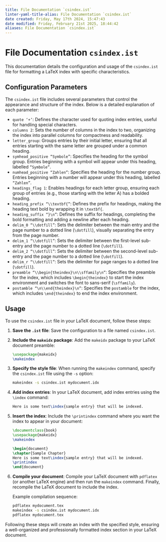 ```yaml
---
title: File Documentation `csindex.ist`
linter-yaml-title-alias: File Documentation `csindex.ist`
date created: Friday, May 17th 2024, 15:47:43
date modified: Friday, February 21st 2025, 18:44:42
aliases: File Documentation `csindex.ist`
---
```


# File Documentation `csindex.ist`

This documentation details the configuration and usage of the `csindex.ist` file for formatting a LaTeX index with specific characteristics.

## Configuration Parameters

The `csindex.ist` file includes several parameters that control the appearance and structure of the index. Below is a detailed explanation of each parameter:

- `quote ‘+’`: Defines the character used for quoting index entries, useful for handling special characters.  
- `columns 2`: Sets the number of columns in the index to two, organizing the index into parallel columns for compactness and readability.
- `letter_group`: Groups entries by their initial letter, ensuring that all entries starting with the same letter are grouped under a common heading.
- `symhead_positive “Symbole”`: Specifies the heading for the symbol group. Entries beginning with a symbol will appear under this heading, labelled `“Symbole”`.
- `numhead_positive “Zahlen”`: Specifies the heading for the number group. Entries beginning with a number will appear under this heading, labelled `“Zahlen”`.
- `headings_flag 1`: Enables headings for each letter group, ensuring each group of entries (e.g., those starting with the letter A) has a bolded heading.
- `heading_prefix “\\textbf{”`: Defines the prefix for headings, making the heading text bold by wrapping it in `\textbf{`.
- `heading_suffix “}\n”`: Defines the suffix for headings, completing the bold formatting and adding a newline after each heading.
- `delim_0 “\\dotfill”`: Sets the delimiter between the main entry and the page number to a dotted line (`\dotfill`), visually separating the entry from the page number.
- `delim_1 “\\dotfill”`: Sets the delimiter between the first-level sub-entry and the page number to a dotted line (`\dotfill`).
- `delim_2 “\\dotfill”`: Sets the delimiter between the second-level sub-entry and the page number to a dotted line (`\dotfill`).
- `delim_r “\\dotfill”`: Sets the delimiter for page ranges to a dotted line (`\dotfill`).
- `preamble “\\begin{theindex}\n\\sffamily\n”`: Specifies the preamble for the index, which includes `\begin{theindex}` to start the index environment and switches the font to sans-serif (`\sffamily`).
- `postamble “\n\\end{theindex}\n”`: Specifies the `postamble` for the index, which includes `\end{theindex}` to end the index environment.

## Usage

To use the `csindex.ist` file in your LaTeX document, follow these steps:

1. **Save the `.ist` file**: Save the configuration to a file named `csindex.ist`.
2. **Include the `makeidx` package**: Add the `makeidx` package to your LaTeX document preamble:

   ```latex
   \usepackage{makeidx}
   \makeindex
   ```

3. **Specify the style file**: When running the `makeindex` command, specify the `csindex.ist` file using the `-s` option:

   ```sh
   makeindex -s csindex.ist mydocument.idx
   ```

4. **Add index entries**: In your LaTeX document, add index entries using the `\index` command:

   ```latex
   Here is some text\index{sample entry} that will be indexed.
   ```

5. **Insert the index**: Include the `\printindex` command where you want the index to appear in your document:

   ```latex
   \documentclass{book}
   \usepackage{makeidx}
   \makeindex

   \begin{document}
   \chapter{Sample Chapter}
   Here is some text\index{sample entry} that will be indexed.
   \printindex
   \end{document}
   ```

6. **Compile your document**: Compile your LaTeX document with `pdflatex` (or another LaTeX engine) and then run the `makeindex` command. Finally, recompile the LaTeX document to include the index.

   Example compilation sequence:

   ```sh
   pdflatex mydocument.tex
   makeindex -s csindex.ist mydocument.idx
   pdflatex mydocument.tex
   ```

Following these steps will create an index with the specified style, ensuring a well-organized and professionally formatted index section in your LaTeX document.
